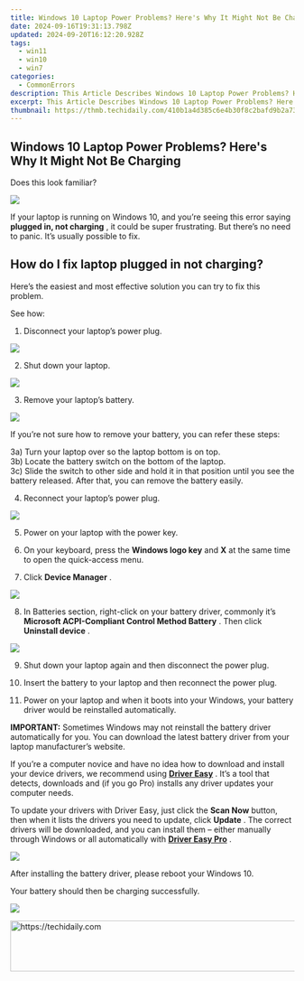```yaml
---
title: Windows 10 Laptop Power Problems? Here's Why It Might Not Be Charging
date: 2024-09-16T19:31:13.798Z
updated: 2024-09-20T16:12:20.928Z
tags:
  - win11
  - win10
  - win7
categories:
  - CommonErrors
description: This Article Describes Windows 10 Laptop Power Problems? Here's Why It Might Not Be Charging
excerpt: This Article Describes Windows 10 Laptop Power Problems? Here's Why It Might Not Be Charging
thumbnail: https://thmb.techidaily.com/410b1a4d385c6e4b30f8c2bafd9b2a73f332bf6953f02a101819f0b8ffe4d954.jpg
---
```


## Windows 10 Laptop Power Problems? Here's Why It Might Not Be Charging

Does this look familiar?

![](https://images.drivereasy.com/wp-content/uploads/2017/09/img_59b0b0e8e1e02.jpg)

 If your laptop is running on Windows 10, and you’re seeing this error saying **plugged in, not charging** , it could be super frustrating. But there’s no need to panic. It’s usually possible to fix.

## How do I fix laptop plugged in not charging?

 Here’s the easiest and most effective solution you can try to fix this problem.

See how:

1) Disconnect your laptop’s power plug.

![](https://images.drivereasy.com/wp-content/uploads/2017/04/2-5.jpg)

2) Shut down your laptop.

![](https://images.drivereasy.com/wp-content/uploads/2017/04/3-4.jpg)

 3) Remove your laptop’s battery.

![](https://images.drivereasy.com/wp-content/uploads/2017/04/4-8.jpg)

 If you’re not sure how to remove your battery, you can refer these steps:

 3a) Turn your laptop over so the laptop bottom is on top.  
 3b) Locate the battery switch on the bottom of the laptop.  
 3c) Slide the switch to other side and hold it in that position until you see the battery released. After that, you can remove the battery easily.

 4) Reconnect your laptop’s power plug.

![](https://images.drivereasy.com/wp-content/uploads/2017/04/5-3.jpg)

 5) Power on your laptop with the power key.

 6) On your keyboard, press the   **Windows logo key**
 and **X**  at the same time to open the quick-access menu.

 7) Click **Device Manager** .

![](https://images.drivereasy.com/wp-content/uploads/2017/09/img_59b0b563d83ac.png)

 8) In Batteries section, right-click on your battery driver, commonly it’s **Microsoft ACPI-Compliant Control Method Battery** . Then click **Uninstall device** .

![](https://images.drivereasy.com/wp-content/uploads/2017/09/img_59b0c0aeac69f.png)

 9) Shut down your laptop again and then disconnect the power plug.  

 10) Insert the battery to your laptop and then reconnect the power plug.

 11) Power on your laptop and when it boots into your Windows, your battery driver would be reinstalled automatically.

**IMPORTANT:**  Sometimes Windows may not reinstall the battery driver automatically for you. You can download the latest battery driver from your laptop manufacturer’s website.

 If you’re a computer novice and have no idea how to download and install your device drivers, we recommend using [**Driver Easy**](https://tools.techidaily.com/drivereasy/download/) . It’s a tool that detects, downloads and (if you go Pro) installs any driver updates your computer needs.

 To update your drivers with Driver Easy, just click the **Scan Now**   button, then when it lists the drivers you need to update, click **Update** . The correct drivers will be downloaded, and you can install them – either manually through Windows or all automatically with [**Driver Easy Pro**](https://tools.techidaily.com/drivereasy/download/) .

![](https://images.drivereasy.com/wp-content/uploads/2017/09/img_59b0c4376519a.jpg)

After installing the battery driver, please reboot your Windows 10.

Your battery should then be charging successfully.

![](https://images.drivereasy.com/wp-content/uploads/2017/04/7-5.jpg)

<ins class="adsbygoogle"
     style="display:block"
     data-ad-format="autorelaxed"
     data-ad-client="ca-pub-7571918770474297"
     data-ad-slot="1223367746"></ins>

<ins class="adsbygoogle"
     style="display:block"
     data-ad-client="ca-pub-7571918770474297"
     data-ad-slot="8358498916"
     data-ad-format="auto"
     data-full-width-responsive="true"></ins>



<!-- affiliate ads begin -->
<a href="https://appsumo.8odi.net/c/5597632/2043855/7443" target="_top" id="2043855">
  <img src="//a.impactradius-go.com/display-ad/7443-2043855" border="0" alt="https://techidaily.com" width="728" height="90"/>
</a>
<img height="0" width="0" src="https://appsumo.8odi.net/i/5597632/2043855/7443" style="position:absolute;visibility:hidden;" border="0" />
<!-- affiliate ads end -->

